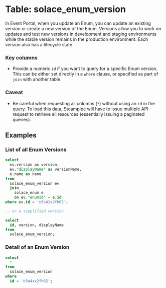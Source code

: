 # Table: solace_enum_version

In Event Portal, when you update an Enum, you can update an existing version or create a new version of the Enum. Versions allow you to work on updates and test new versions in development and staging environments while the stable version remains in the production environment. Each version also has a lifecycle state. 

### Key columns
- Provide a numeric `id` if you want to query for a specific Enum version. This can be either set directly in a `where` clause, or specified as part of `join` with another table.

### Caveat
- Be careful when requesting all columns (`*`) without using an `id` in the query. To load this data, Steampipe will have to issue multiple API request to retrieve all resources (essentially issuing a paginated queries).

## Examples

### List of all Enum Versions

```sql
select
  ev.version as version,
  ev."displayName" as versionName,
  e.name as name
from
  solace_enum_version ev
  join
    solace_enum e
    on ev."enumId" = e.id
where ev.id = 'n5o41x2fh62';

-- or a simplified version

select
  id, version, displayName
from
  solace_enum_version;
```

### Detail of an Enum Version

```sql
select
  *
from
  solace_enum_version
where
  id = 'n5o4xx2fh62';
```
